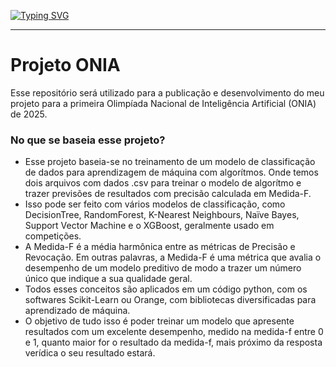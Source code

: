 [![Typing SVG](https://readme-typing-svg.herokuapp.com?font=Orbitron&weight=500&size=17&pause=1000&color=FFFFFF&background=0B004B&center=true&vCenter=true&width=1000&height=100&lines=Primeira+Olimp%C3%ADada+Nacional+de+Intelig%C3%AAncia+Artificial;ONIA;Projeto+Finalista)](https://git.io/typing-svg)

---

# Projeto ONIA
Esse repositório será utilizado para a publicação e desenvolvimento do meu projeto para a primeira Olimpíada Nacional de Inteligência Artificial (ONIA) de 2025.

### No que se baseia esse projeto?

- Esse projeto baseia-se no treinamento de um modelo de classificação de dados para aprendizagem de máquina com algorítmos. Onde temos dois arquivos com dados .csv para treinar o modelo de algorítmo e trazer previsões de resultados com precisão calculada em Medida-F.
- Isso pode ser feito com vários modelos de classificação, como DecisionTree, RandomForest, K-Nearest Neighbours, Naïve Bayes, Support Vector Machine e o XGBoost, geralmente usado em competições.
- A Medida-F é a média harmônica entre as métricas de Precisão e Revocação. Em outras palavras, a Medida-F é uma métrica que avalia o desempenho de um modelo preditivo de modo a trazer um número único que indique a sua qualidade geral.
- Todos esses conceitos são aplicados em um código python, com os softwares Scikit-Learn ou Orange, com bibliotecas diversificadas para aprendizado de máquina.
- O objetivo de tudo isso é poder treinar um modelo que apresente resultados com um excelente desempenho, medido na medida-f entre 0 e 1, quanto maior for o resultado da medida-f, mais próximo da resposta verídica o seu resultado estará.
